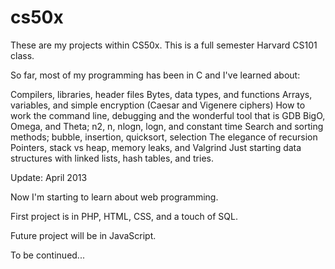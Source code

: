 cs50x
=====

These are my projects within CS50x. This is a full semester Harvard CS101 class.

So far, most of my programming has been in C and I've learned about:

  Compilers, libraries, header files
  Bytes, data types, and functions
  Arrays, variables, and simple encryption (Caesar and Vigenere ciphers)
  How to work the command line, debugging and the wonderful tool that is GDB
  BigO, Omega, and Theta; n2, n, nlogn, logn, and constant time
  Search and sorting methods; bubble, insertion, quicksort, selection
  The elegance of recursion
  Pointers, stack vs heap, memory leaks, and Valgrind
  Just starting data structures with linked lists, hash tables, and tries.
  
Update: April 2013

Now I'm starting to learn about web programming. 

First project is in PHP, HTML, CSS, and a touch of SQL.

Future project will be in JavaScript.

To be continued...
